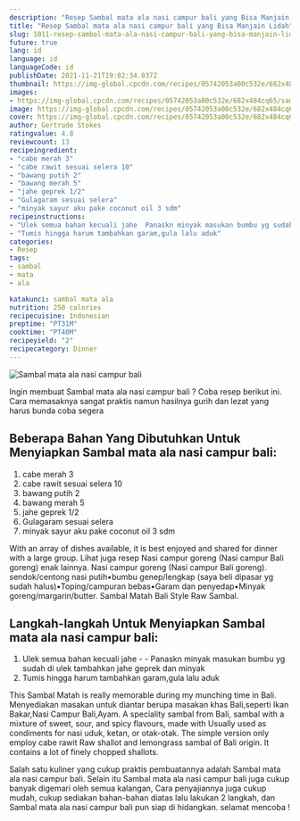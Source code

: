 ```yaml
---
description: "Resep Sambal mata ala nasi campur bali yang Bisa Manjain Lidah"
title: "Resep Sambal mata ala nasi campur bali yang Bisa Manjain Lidah"
slug: 1011-resep-sambal-mata-ala-nasi-campur-bali-yang-bisa-manjain-lidah
future: true
lang: id
language: id
languageCode: id
publishDate: 2021-11-21T19:02:34.037Z 
thumbnail: https://img-global.cpcdn.com/recipes/05742053a00c532e/682x484cq65/sambal-mata-ala-nasi-campur-bali-foto-resep-utama.png
images:
- https://img-global.cpcdn.com/recipes/05742053a00c532e/682x484cq65/sambal-mata-ala-nasi-campur-bali-foto-resep-utama.png
image: https://img-global.cpcdn.com/recipes/05742053a00c532e/682x484cq65/sambal-mata-ala-nasi-campur-bali-foto-resep-utama.png
cover: https://img-global.cpcdn.com/recipes/05742053a00c532e/682x484cq65/sambal-mata-ala-nasi-campur-bali-foto-resep-utama.png
author: Gertrude Stokes
ratingvalue: 4.8
reviewcount: 13
recipeingredient:
- "cabe merah 3"
- "cabe rawit sesuai selera 10"
- "bawang putih 2"
- "bawang merah 5"
- "jahe geprek 1/2"
- "Gulagaram sesuai selera"
- "minyak sayur aku pake coconut oil 3 sdm"
recipeinstructions:
- "Ulek semua bahan kecuali jahe  Panaskn minyak masukan bumbu yg sudah di ulek tambahkan jahe geprek dan minyak"
- "Tumis hingga harum tambahkan garam,gula lalu aduk"
categories:
- Resep
tags:
- sambal
- mata
- ala

katakunci: sambal mata ala 
nutrition: 250 calories
recipecuisine: Indonesian
preptime: "PT31M"
cooktime: "PT40M"
recipeyield: "2"
recipecategory: Dinner
---
```



![Sambal mata ala nasi campur bali](https://img-global.cpcdn.com/recipes/05742053a00c532e/682x484cq65/sambal-mata-ala-nasi-campur-bali-foto-resep-utama.png)

Ingin membuat Sambal mata ala nasi campur bali ? Coba resep berikut ini. Cara memasaknya sangat praktis namun hasilnya gurih dan lezat yang harus bunda coba segera

<!--inarticleads1-->

## Beberapa Bahan Yang Dibutuhkan Untuk Menyiapkan Sambal mata ala nasi campur bali:

1. cabe merah 3
1. cabe rawit sesuai selera 10
1. bawang putih 2
1. bawang merah 5
1. jahe geprek 1/2
1. Gulagaram sesuai selera
1. minyak sayur aku pake coconut oil 3 sdm

With an array of dishes available, it is best enjoyed and shared for dinner with a large group. Lihat juga resep Nasi campur goreng (Nasi campur Bali goreng) enak lainnya. Nasi campur goreng (Nasi campur Bali goreng). sendok/centong nasi putih•bumbu genep/lengkap (saya beli dipasar yg sudah halus)•Toping/campuran bebas•Garam dan penyedap•Minyak goreng/margarin/butter. Sambal Matah Bali Style Raw Sambal. 

<!--inarticleads2-->

## Langkah-langkah Untuk Menyiapkan Sambal mata ala nasi campur bali:

1. Ulek semua bahan kecuali jahe -  - Panaskn minyak masukan bumbu yg sudah di ulek tambahkan jahe geprek dan minyak
1. Tumis hingga harum tambahkan garam,gula lalu aduk


This Sambal Matah is really memorable during my munching time in Bali. Menyediakan masakan untuk diantar berupa masakan khas Bali,seperti Ikan Bakar,Nasi Campur Bali,Ayam. A speciality sambal from Bali, sambal with a mixture of sweet, sour, and spicy flavours, made with Usually used as condiments for nasi uduk, ketan, or otak-otak. The simple version only employ cabe rawit Raw shallot and lemongrass sambal of Bali origin. It contains a lot of finely chopped shallots. 

Salah satu kuliner yang cukup praktis pembuatannya adalah  Sambal mata ala nasi campur bali. Selain itu  Sambal mata ala nasi campur bali  juga cukup banyak digemari oleh semua kalangan, Cara penyajiannya juga cukup mudah, cukup sediakan bahan-bahan diatas lalu lakukan 2 langkah, dan  Sambal mata ala nasi campur bali  pun siap di hidangkan. selamat mencoba !
